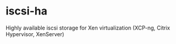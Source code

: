 # iscsi-ha
Highly available iscsi storage for Xen virtualization (XCP-ng, Citrix Hypervisor, XenServer)
